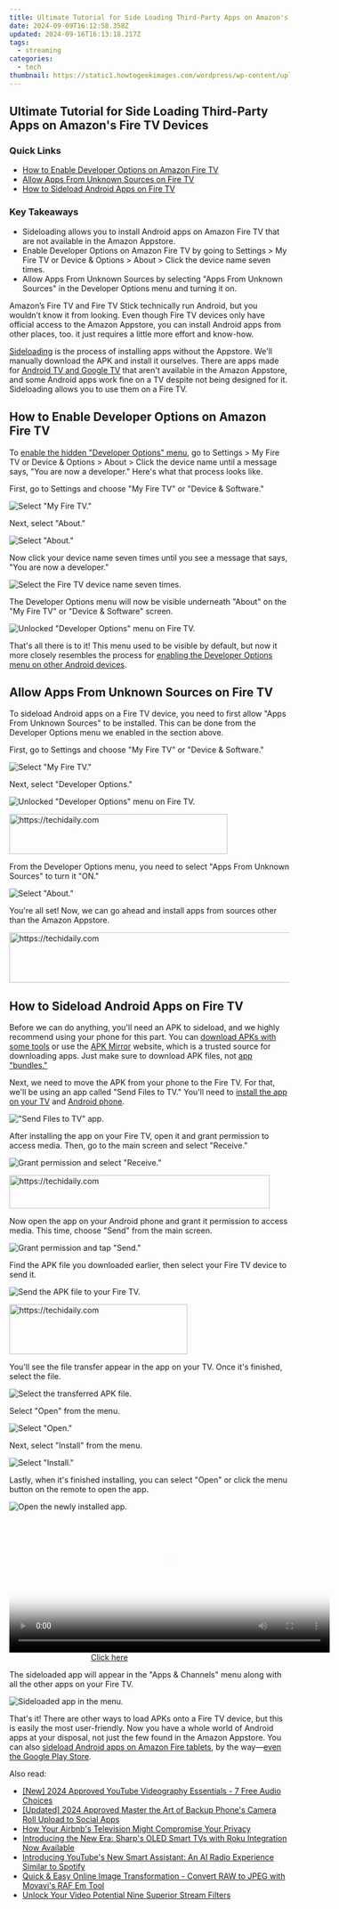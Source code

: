 ```yaml
---
title: Ultimate Tutorial for Side Loading Third-Party Apps on Amazon's Fire TV Devices
date: 2024-09-09T16:12:58.358Z
updated: 2024-09-16T16:13:18.217Z
tags:
  - streaming
categories:
  - tech
thumbnail: https://static1.howtogeekimages.com/wordpress/wp-content/uploads/2017/12/Amazon-Fire-TV-Remote.png
---
```


## Ultimate Tutorial for Side Loading Third-Party Apps on Amazon's Fire TV Devices

### Quick Links

* [How to Enable Developer Options on Amazon Fire TV](https://extra-support.techidaily.com/new-revive-faded-iphone-hdri-select-4-effective-methods-in-premiere-pro/)
* [Allow Apps From Unknown Sources on Fire TV](https://facebook-video-share.techidaily.com/new-2024-approved-discovering-8-honestly-endorsed-promotional-strategies/)
* [How to Sideload Android Apps on Fire TV](https://unlock-android.techidaily.com/unlocking-made-easy-the-best-10-apps-for-unlocking-your-itel-a05s-device-by-drfone-android/)

### Key Takeaways

* Sideloading allows you to install Android apps on Amazon Fire TV that are not available in the Amazon Appstore.
* Enable Developer Options on Amazon Fire TV by going to Settings > My Fire TV or Device & Options > About > Click the device name seven times.
* Allow Apps From Unknown Sources by selecting "Apps From Unknown Sources" in the Developer Options menu and turning it on.

 Amazon’s Fire TV and Fire TV Stick technically run Android, but you wouldn’t know it from looking. Even though Fire TV devices only have official access to the Amazon Appstore, you can install Android apps from other places, too. it just requires a little more effort and know-how.

[Sideloading](https://tech-haven.techidaily.com/navigating-nuance-the-human-advantage-over-bots/) is the process of installing apps without the Appstore. We'll manually download the APK and install it ourselves. There are apps made for [Android TV and Google TV](https://fake-location.techidaily.com/wondering-the-best-alternative-to-hola-on-apple-iphone-6s-plus-here-is-the-answer-drfone-by-drfone-virtual-ios/) that aren't available in the Amazon Appstore, and some Android apps work fine on a TV despite not being designed for it. Sideloading allows you to use them on a Fire TV.

##  How to Enable Developer Options on Amazon Fire TV

 To [enable the hidden "Developer Options" menu](https://fix-guide.techidaily.com/how-to-fix-it-samsung-galaxy-a05s-wont-turn-on-drfone-by-drfone-fix-android-problems-fix-android-problems/), go to Settings > My Fire TV or Device & Options > About > Click the device name until a message says, "You are now a developer." Here's what that process looks like.

 First, go to Settings and choose "My Fire TV" or "Device & Software."

![Select &quot;My Fire TV.&quot;](https://static1.howtogeekimages.com/wordpress/wp-content/uploads/2022/06/2-fire-tv-menu.png?trim=1,1&amp;bg-color=000&amp;pad=1,1) 

 Next, select "About."

![Select "About."](https://static1.howtogeekimages.com/wordpress/wp-content/uploads/2017/12/2023-05-11_11-44-23.png) 

 Now click your device name seven times until you see a message that says, "You are now a developer."

![Select the Fire TV device name seven times.](https://static1.howtogeekimages.com/wordpress/wp-content/uploads/2022/06/4-fire-tv-unlock-developer-options-menu.png?trim=1,1&amp;bg-color=000&amp;pad=1,1) 

 The Developer Options menu will now be visible underneath "About" on the "My Fire TV" or "Device & Software" screen.

![Unlocked &quot;Developer Options&quot; menu on Fire TV.](https://static1.howtogeekimages.com/wordpress/wp-content/uploads/2022/06/5-fire-tv-developer-options.png?trim=1,1&amp;bg-color=000&amp;pad=1,1) 

 That's all there is to it! This menu used to be visible by default, but now it more closely resembles the process for [enabling the Developer Options menu on other Android devices](https://desktop-recording.techidaily.com/premium-video-capture-without-extras-for-2024/).

##  Allow Apps From Unknown Sources on Fire TV

 To sideload Android apps on a Fire TV device, you need to first allow "Apps From Unknown Sources" to be installed. This can be done from the Developer Options menu we enabled in the section above.

 First, go to Settings and choose "My Fire TV" or "Device & Software."

![Select &quot;My Fire TV.&quot;](https://static1.howtogeekimages.com/wordpress/wp-content/uploads/2022/06/2-fire-tv-menu.png?trim=1,1&amp;bg-color=000&amp;pad=1,1) 

 Next, select "Developer Options."

![Unlocked &quot;Developer Options&quot; menu on Fire TV.](https://static1.howtogeekimages.com/wordpress/wp-content/uploads/2022/06/5-fire-tv-developer-options.png?trim=1,1&amp;bg-color=000&amp;pad=1,1) 

<!-- affiliate ads begin -->
<a href="https://aligracehair.sjv.io/c/5597632/2135403/19272" target="_top" id="2135403">
  <img src="//a.impactradius-go.com/display-ad/19272-2135403" border="0" alt="https://techidaily.com" width="392" height="72"/>
</a>
<img height="0" width="0" src="https://aligracehair.sjv.io/i/5597632/2135403/19272" style="position:absolute;visibility:hidden;" border="0" />
<!-- affiliate ads end -->

 From the Developer Options menu, you need to select "Apps From Unknown Sources" to turn it "ON."

![Select "About."](https://static1.howtogeekimages.com/wordpress/wp-content/uploads/2017/12/2023-05-11_11-44-23.png) 

 You're all set! Now, we can go ahead and install apps from sources other than the Amazon Appstore.

<!-- affiliate ads begin -->
<a href="https://ephamedtechinc.pxf.io/c/5597632/2137223/26400" target="_top" id="2137223">
  <img src="//a.impactradius-go.com/display-ad/26400-2137223" border="0" alt="https://techidaily.com" width="728" height="90"/>
</a>
<img height="0" width="0" src="https://ephamedtechinc.pxf.io/i/5597632/2137223/26400" style="position:absolute;visibility:hidden;" border="0" />
<!-- affiliate ads end -->

##  How to Sideload Android Apps on Fire TV

 Before we can do anything, you'll need an APK to sideload, and we highly recommend using your phone for this part. You can [download APKs with some tools](https://youtube-sure.techidaily.com/cover-film-noir-creating-vintage-scenes/) or use the [APK Mirror](https://www.apkmirror.com/) website, which is a trusted source for downloading apps. Just make sure to download APK files, not [app "bundles."](https://tiktok-clips.techidaily.com/updated-the-artisans-guide-to-tiktok-captions-top-5-craftsmanship-strategies-for-2024/) 

 Next, we need to move the APK from your phone to the Fire TV. For that, we'll be using an app called "Send Files to TV." You'll need to [install the app on your TV](https://www.amazon.com/Send-files-to-TV-SFTTV/dp/B07QHFL8LK?tag=hotoge-20&ascsubtag=UUhtgUeUpU215968&asc%5Frefurl=https%3A%2F%2Fwww.howtogeek.com%2F336602%2Fhow-to-sideload-apps-on-the-fire-tv-and-fire-tv-stick%2F&asc%5Fcampaign=Short-Term) and [Android phone](https://www.anrdoezrs.net/links/3607085/type/dlg/sid/UUhtgUeUpU215968/https://play.google.com/store/apps/details?id=com.yablio.sendfilestotv).

!["Send Files to TV" app.](https://static1.howtogeekimages.com/wordpress/wp-content/uploads/2017/12/screen-2023-05-11-100477.png) 

 After installing the app on your Fire TV, open it and grant permission to access media. Then, go to the main screen and select "Receive."

![Grant permission and select "Receive."](https://static1.howtogeekimages.com/wordpress/wp-content/uploads/2020/12/2023-05-10_10-05-04.png) 

<!-- affiliate ads begin -->
<a href="https://aligracehair.sjv.io/c/5597632/2135374/19272" target="_top" id="2135374">
  <img src="//a.impactradius-go.com/display-ad/19272-2135374" border="0" alt="https://techidaily.com" width="468" height="60"/>
</a>
<img height="0" width="0" src="https://aligracehair.sjv.io/i/5597632/2135374/19272" style="position:absolute;visibility:hidden;" border="0" />
<!-- affiliate ads end -->

 Now open the app on your Android phone and grant it permission to access media. This time, choose "Send" from the main screen.

![Grant permission and tap "Send."](https://static1.howtogeekimages.com/wordpress/wp-content/uploads/2020/12/2023-05-10_10-27-04.png) 

 Find the APK file you downloaded earlier, then select your Fire TV device to send it.

![Send the APK file to your Fire TV.](https://static1.howtogeekimages.com/wordpress/wp-content/uploads/2017/12/2023-05-11_12-24-55.png) 

<!-- affiliate ads begin -->
<a href="https://wigfever.sjv.io/c/5597632/2014848/22899" target="_top" id="2014848">
  <img src="//a.impactradius-go.com/display-ad/22899-2014848" border="0" alt="https://techidaily.com" width="320" height="90"/>
</a>
<img height="0" width="0" src="https://wigfever.sjv.io/i/5597632/2014848/22899" style="position:absolute;visibility:hidden;" border="0" />
<!-- affiliate ads end -->

 You'll see the file transfer appear in the app on your TV. Once it's finished, select the file.

![Select the transferred APK file.](https://static1.howtogeekimages.com/wordpress/wp-content/uploads/2020/12/2023-05-10_10-31-59.png) 

 Select "Open" from the menu.

![Select "Open."](https://static1.howtogeekimages.com/wordpress/wp-content/uploads/2017/12/screen-2023-05-11-101448.png) 

 Next, select "Install" from the menu.

![Select "Install."](https://static1.howtogeekimages.com/wordpress/wp-content/uploads/2017/12/screen-2023-05-11-101580.png) 

 Lastly, when it's finished installing, you can select "Open" or click the menu button on the remote to open the app.

![Open the newly installed app.](https://static1.howtogeekimages.com/wordpress/wp-content/uploads/2017/12/screen-2023-05-11-101592.png) 

<!-- affiliate ads begin -->
<span id="1982570">
					<video width="576" height="240" style="cursor:pointer"
           poster="//a.impactradius-go.com/display-clicktoplayimage/1982570.png"
           onclick="if(!this.playClicked){this.play();this.setAttribute('controls',true);this.playClicked=true;}">
	   <source src="//a.impactradius-go.com/display-ad/22993-1982570">
	   <img src="//a.impactradius-go.com/display-clicktoplayimage/1982570.png" style="border: none; height: 100%; width: 100%; object-fit: contain">
	</video>
	<div style="width:360px;text-align:center"><a href="javascript:window.open(decodeURIComponent('https%3A%2F%2Fhomestyler.sjv.io%2Fc%2F5597632%2F1982570%2F22993'), '_blank');void(0);">Click here</a></div>
</span>
<img height="0" width="0" src="https://imp.pxf.io/i/5597632/1982570/22993" style="position:absolute;visibility:hidden;" border="0" />
<!-- affiliate ads end -->

 The sideloaded app will appear in the "Apps & Channels" menu along with all the other apps on your Fire TV.

![Sideloaded app in the menu.](https://static1.howtogeekimages.com/wordpress/wp-content/uploads/2017/12/screen-2023-05-11-101649.png) 

 That's it! There are other ways to load APKs onto a Fire TV device, but this is easily the most user-friendly. Now you have a whole world of Android apps at your disposal, not just the few found in the Amazon Appstore. You can also [sideload Android apps on Amazon Fire tablets](https://screen-mirroring-recording.techidaily.com/a-comparison-of-best-linux-screenshare-utilities/), by the way—[even the Google Play Store](https://android-location.techidaily.com/how-to-fake-gps-on-android-without-mock-location-for-your-honor-magic-v2-drfone-by-drfone-virtual/).

<ins class="adsbygoogle"
     style="display:block"
     data-ad-format="autorelaxed"
     data-ad-client="ca-pub-7571918770474297"
     data-ad-slot="1223367746"></ins>

<ins class="adsbygoogle"
     style="display:block"
     data-ad-client="ca-pub-7571918770474297"
     data-ad-slot="8358498916"
     data-ad-format="auto"
     data-full-width-responsive="true"></ins>

<span class="atpl-alsoreadstyle">Also read:</span>
<div><ul>
<li><a href="https://youtube-zero.techidaily.com/024-approved-youtube-videography-essentials-7-free-audio-choices/"><u>[New] 2024 Approved YouTube Videography Essentials - 7 Free Audio Choices</u></a></li>
<li><a href="https://snapchat-videos.techidaily.com/updated-2024-approved-master-the-art-of-backup-phones-camera-roll-upload-to-social-apps/"><u>[Updated] 2024 Approved Master the Art of Backup Phone's Camera Roll Upload to Social Apps</u></a></li>
<li><a href="https://media-tips.techidaily.com/how-your-airbnbs-television-might-compromise-your-privacy/"><u>How Your Airbnb's Television Might Compromise Your Privacy</u></a></li>
<li><a href="https://media-tips.techidaily.com/introducing-the-new-era-sharps-oled-smart-tvs-with-roku-integration-now-available/"><u>Introducing the New Era: Sharp's OLED Smart TVs with Roku Integration Now Available</u></a></li>
<li><a href="https://media-tips.techidaily.com/introducing-youtubes-new-smart-assistant-an-ai-radio-experience-similar-to-spotify/"><u>Introducing YouTube's New Smart Assistant: An AI Radio Experience Similar to Spotify</u></a></li>
<li><a href="https://technical-tips.techidaily.com/quick-and-easy-online-image-transformation-convert-raw-to-jpeg-with-movavis-raf-em-tool/"><u>Quick & Easy Online Image Transformation - Convert RAW to JPEG with Movavi's RAF Em Tool</u></a></li>
<li><a href="https://extra-information.techidaily.com/unlock-your-video-potential-nine-superior-stream-filters/"><u>Unlock Your Video Potential Nine Superior Stream Filters</u></a></li>
</ul></div>

